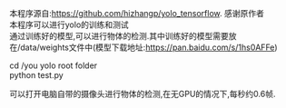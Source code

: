 本程序源自:https://github.com/hizhangp/yolo_tensorflow.  感谢原作者  
本程序可以进行yolo的训练和测试  
通过训练好的模型,可以进行物体的检测.其中训练好的模型需要放在/data/weights文件中(模型下载地址:https://pan.baidu.com/s/1hs0AFFe)  

cd /you yolo root folder  
python test.py  

可以打开电脑自带的摄像头进行物体的检测,在无GPU的情况下,每秒约0.6帧.
